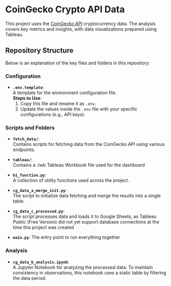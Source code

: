 # CoinGecko Crypto API Data

This project uses the [CoinGecko API](https://docs.coingecko.com/v3.0.1/reference/introduction) cryptocurrency data. The analysis covers key metrics and insights, with data visualizations prepared using Tableau.

## Repository Structure

Below is an explanation of the key files and folders in this repository:

### Configuration
- **`.env.template`**:  
  A template for the environment configuration file.  
  **Steps to Use**:
  1. Copy this file and rename it as `.env`.
  2. Update the values inside the `.env` file with your specific configurations (e.g., API keys).

### Scripts and Folders
- **`fetch_data/`**:  
  Contains scripts for fetching data from the CoinGecko API using various endpoints.

- **`tableau/`**:  
  Contains a .twb Tableau Workbook file used for the dashboard
  
- **`bi_function.py`**:  
  A collection of utility functions used across the project.

- **`cg_data_a_merge_init.py`**:  
  The script to initialize data fetching and merge the results into a single table.

- **`cg_data_c_processed.py`**:  
  The script processes data and loads it to Google Sheets, as Tableau Public (Free Version) did not yet support database connections at the time this project was created

- **`main.py`**: 
  The entry point to run everything together

### Analysis
- **`cg_data_b_analysis.ipynb`**:  
  A Jupyter Notebook for analyzing the processed data. To maintain consistency in observations, this notebook uses a static table by filtering the data period.